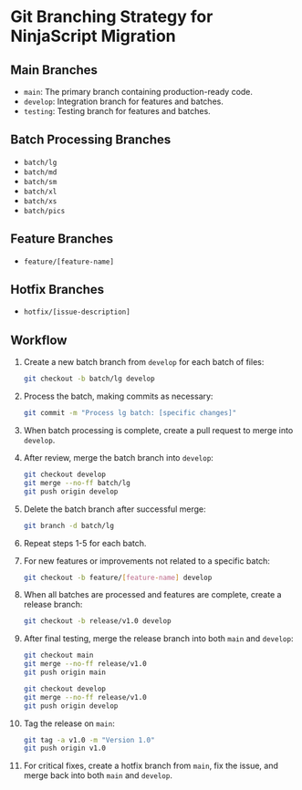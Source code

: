 # Git Branching Strategy for NinjaScript Migration

## Main Branches

- `main`: The primary branch containing production-ready code.
- `develop`: Integration branch for features and batches.
- `testing`: Testing branch for features and batches.

## Batch Processing Branches

- `batch/lg`
- `batch/md`
- `batch/sm`
- `batch/xl`
- `batch/xs`
- `batch/pics`

## Feature Branches

- `feature/[feature-name]`

## Hotfix Branches

- `hotfix/[issue-description]`

## Workflow

1. Create a new batch branch from `develop` for each batch of files:

   ```bash
   git checkout -b batch/lg develop
   ```

2. Process the batch, making commits as necessary:

   ```bash
   git commit -m "Process lg batch: [specific changes]"
   ```

3. When batch processing is complete, create a pull request to merge into `develop`.

4. After review, merge the batch branch into `develop`:

   ```bash
   git checkout develop
   git merge --no-ff batch/lg
   git push origin develop
   ```

5. Delete the batch branch after successful merge:

   ```bash
   git branch -d batch/lg
   ```

6. Repeat steps 1-5 for each batch.

7. For new features or improvements not related to a specific batch:

   ```bash
   git checkout -b feature/[feature-name] develop
   ```

8. When all batches are processed and features are complete, create a release branch:

   ```bash
   git checkout -b release/v1.0 develop
   ```

9. After final testing, merge the release branch into both `main` and `develop`:

   ```bash
   git checkout main
   git merge --no-ff release/v1.0
   git push origin main

   git checkout develop
   git merge --no-ff release/v1.0
   git push origin develop
   ```

10. Tag the release on `main`:

    ```bash
    git tag -a v1.0 -m "Version 1.0"
    git push origin v1.0
    ```

11. For critical fixes, create a hotfix branch from `main`, fix the issue, and merge back into both `main` and `develop`.
